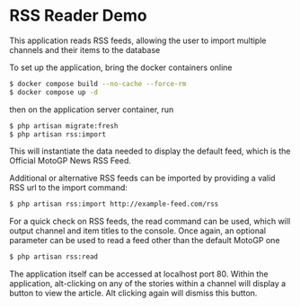# RSS Reader Demo

This application reads RSS feeds, allowing the user to import multiple channels and their items to the database

To set up the application, bring the docker containers online

```bash
$ docker compose build --no-cache --force-rm
$ docker compose up -d
```

then on the application server container, run

```bash
$ php artisan migrate:fresh
$ php artisan rss:import
```

This will instantiate the data needed to display the default feed, which is the Official MotoGP News RSS Feed.

Additional or alternative RSS feeds can be imported by providing a valid RSS url to the import command:

```bash
$ php artisan rss:import http://example-feed.com/rss
```

For a quick check on RSS feeds, the read command can be used, which will output channel and item titles to the console.
Once again, an optional parameter can be used to read a feed other than the default MotoGP one

```bash
$ php artisan rss:read
```

The application itself can be accessed at localhost port 80. Within the application, alt-clicking on any of the stories within a channel will display a button to view the article. Alt clicking again will dismiss this button.
